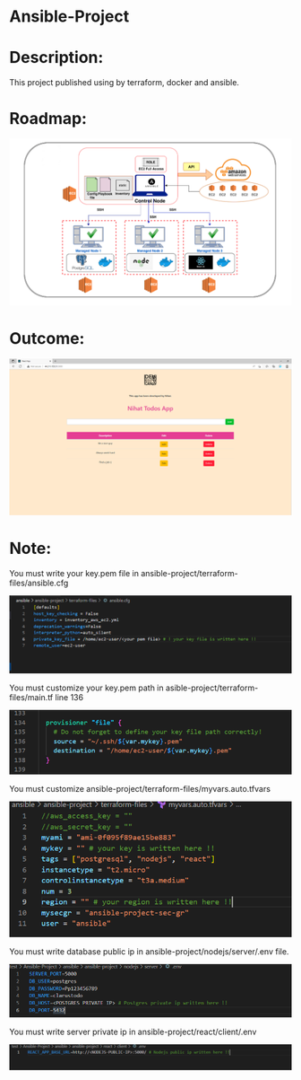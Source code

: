 # Ansible-Project

# Description:  

This project published using by terraform, docker and ansible.


# Roadmap:

![project](Project-images/ansible.png)



# Outcome:

![project](Project-images/todoansible.PNG)


# Note:


You must write your key.pem file in ansible-project/terraform-files/ansible.cfg

![project](Project-images/ansiblecfg.PNG)

You must customize your key.pem path in asible-project/terraform-files/main.tf  line 136 

![project](Project-images/key-pem.PNG)

You must customize ansible-project/terraform-files/myvars.auto.tfvars

![project](Project-images/env-tfvar.PNG)

You must write database public ip in ansible-project/nodejs/server/.env file.

![project](Project-images/server-env.PNG)

You must write server private ip in ansible-project/react/client/.env

![project](Project-images/react-env.PNG)



